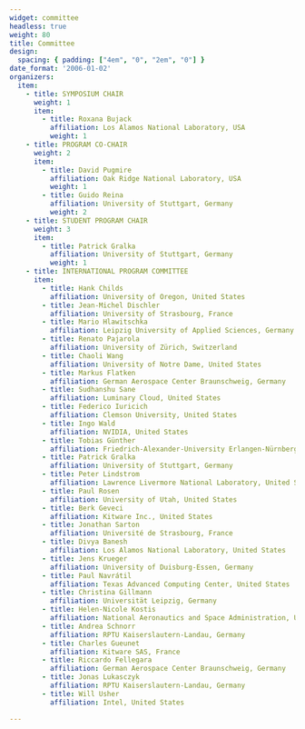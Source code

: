 ```yaml
---
widget: committee
headless: true
weight: 80
title: Committee
design:
  spacing: { padding: ["4em", "0", "2em", "0"] }
date_format: '2006-01-02'
organizers:
  item:
    - title: SYMPOSIUM CHAIR
      weight: 1
      item:
        - title: Roxana Bujack
          affiliation: Los Alamos National Laboratory, USA
          weight: 1
    - title: PROGRAM CO-CHAIR
      weight: 2
      item:
        - title: David Pugmire
          affiliation: Oak Ridge National Laboratory, USA 
          weight: 1
        - title: Guido Reina
          affiliation: University of Stuttgart, Germany
          weight: 2
    - title: STUDENT PROGRAM CHAIR
      weight: 3
      item:
        - title: Patrick Gralka
          affiliation: University of Stuttgart, Germany
          weight: 1
    - title: INTERNATIONAL PROGRAM COMMITTEE
      item:
        - title: Hank Childs
          affiliation: University of Oregon, United States
        - title: Jean-Michel Dischler
          affiliation: University of Strasbourg, France
        - title: Mario Hlawitschka
          affiliation: Leipzig University of Applied Sciences, Germany
        - title: Renato Pajarola
          affiliation: University of Zürich, Switzerland
        - title: Chaoli Wang 
          affiliation: University of Notre Dame, United States
        - title: Markus Flatken
          affiliation: German Aerospace Center Braunschweig, Germany
        - title: Sudhanshu Sane
          affiliation: Luminary Cloud, United States
        - title: Federico Iuricich
          affiliation: Clemson University, United States
        - title: Ingo Wald
          affiliation: NVIDIA, United States
        - title: Tobias Günther
          affiliation: Friedrich-Alexander-University Erlangen-Nürnberg, Germany
        - title: Patrick Gralka
          affiliation: University of Stuttgart, Germany
        - title: Peter Lindstrom
          affiliation: Lawrence Livermore National Laboratory, United States
        - title: Paul Rosen
          affiliation: University of Utah, United States
        - title: Berk Geveci
          affiliation: Kitware Inc., United States
        - title: Jonathan Sarton
          affiliation: Université de Strasbourg, France
        - title: Divya Banesh
          affiliation: Los Alamos National Laboratory, United States
        - title: Jens Krueger
          affiliation: University of Duisburg-Essen, Germany
        - title: Paul Navrátil
          affiliation: Texas Advanced Computing Center, United States
        - title: Christina Gillmann
          affiliation: Universität Leipzig, Germany
        - title: Helen-Nicole Kostis
          affiliation: National Aeronautics and Space Administration, United States
        - title: Andrea Schnorr
          affiliation: RPTU Kaiserslautern-Landau, Germany
        - title: Charles Gueunet
          affiliation: Kitware SAS, France
        - title: Riccardo Fellegara
          affiliation: German Aerospace Center Braunschweig, Germany
        - title: Jonas Lukasczyk
          affiliation: RPTU Kaiserslautern-Landau, Germany
        - title: Will Usher
          affiliation: Intel, United States

---
```

